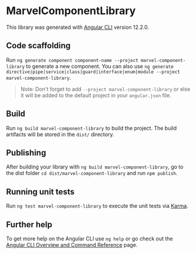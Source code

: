 # MarvelComponentLibrary

This library was generated with [Angular CLI](https://github.com/angular/angular-cli) version 12.2.0.

## Code scaffolding

Run `ng generate component component-name --project marvel-component-library` to generate a new component. You can also use `ng generate directive|pipe|service|class|guard|interface|enum|module --project marvel-component-library`.
> Note: Don't forget to add `--project marvel-component-library` or else it will be added to the default project in your `angular.json` file. 

## Build

Run `ng build marvel-component-library` to build the project. The build artifacts will be stored in the `dist/` directory.

## Publishing

After building your library with `ng build marvel-component-library`, go to the dist folder `cd dist/marvel-component-library` and run `npm publish`.

## Running unit tests

Run `ng test marvel-component-library` to execute the unit tests via [Karma](https://karma-runner.github.io).

## Further help

To get more help on the Angular CLI use `ng help` or go check out the [Angular CLI Overview and Command Reference](https://angular.io/cli) page.
